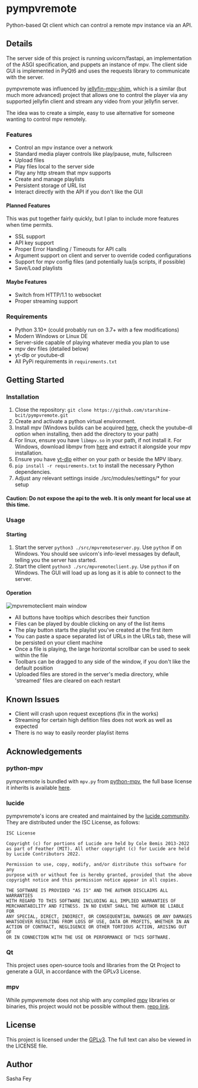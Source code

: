 # pympvremote

Python-based Qt client which can control a remote mpv instance via an API.

## Details

The server side of this project is running uvicorn/fastapi, an implementation of the ASGI specification, and puppets an instance of mpv. The client side GUI is implemented in PyQt6 and uses the requests library to communicate with the server.

pympvremote was influenced by [jellyfin-mpv-shim](https://github.com/jellyfin/jellyfin-mpv-shim), which is a similar (but much more advanced) project that allows one to control the player via any supported jellyfin client and stream any video from your jellyfin server. 

The idea was to create a simple, easy to use alternative for someone wanting to control mpv remotely.

### Features

- Control an mpv instance over a network
- Standard media player controls like play/pause, mute, fullscreen
- Upload files
- Play files local to the server side
- Play any http stream that mpv supports
- Create and manage playlists
- Persistent storage of URL list
- Interact directly with the API if you don't like the GUI

#### Planned Features

This was put together fairly quickly, but I plan to include more features when time permits.

- SSL support
- API key support
- Proper Error Handling / Timeouts for API calls
- Argument support on client and server to override coded configurations
- Support for mpv config files (and potentially lua/js scripts, if possible)
- Save/Load playlists

#### Maybe Features

- Switch from HTTP/1.1 to websocket
- Proper streaming support

### Requirements

- Python 3.10+ (could probably run on 3.7+ with a few modifications)
- Modern Windows or Linux DE
- Server-side capable of playing whatever media you plan to use
- mpv dev files (detailed below)
- yt-dlp or youtube-dl
- All PyPi requirements in `requirements.txt`

## Getting Started

### Installation

1. Close the repository: `git clone https://github.com/starshine-bcit/pympvremote.git`
2. Create and activate a python virtual environment.
3. Install mpv (Windows builds can be acquired [here](https://sourceforge.net/projects/mpv-player-windows/files/64bit-v3/), check the youtube-dl option when installing, then add the directory to your path)
4. For linux, ensure you have `libmpv.so` in your path, if not install it. For Windows, download libmpv from [here](https://sourceforge.net/projects/mpv-player-windows/files/libmpv/) and extract it alongside your mpv installation.
5. Ensure you have [yt-dlp](https://github.com/yt-dlp/yt-dlp) either on your path or beside the MPV libary.
6. `pip install -r requirements.txt` to install the necessary Python dependencies.
7. Adjust any relevant settings inside ./src/modules/settings/* for your setup

#### Caution: Do not expose the api to the web. It is only meant for local use at this time.

### Usage

#### Starting

1. Start the server `python3 ./src/mpvremoteserver.py`. Use `python` if on Windows. You should see uvicorn's info-level messages by default, telling you the server has started.
2. Start the client `python3 ./src/mpvremoteclient.py`. Use `python` if on Windows. The GUI will load up as long as it is able to connect to the server.

#### Operation

![mpvremoteclient main window](https://i.ibb.co/yYt2ky6/mpvclient-main.png)

- All buttons have tooltips which describes their function
- Files can be played by double clicking on any of the list items
- The play button starts the playlist you've created at the first item
- You can paste a space separated list of URLs in the URLs tab, these will be persisted on your client machine
- Once a file is playing, the large horizontal scrollbar can be used to seek within the file
- Toolbars can be dragged to any side of the window, if you don't like the  default position
- Uploaded files are stored in the server's media directory, while 'streamed' files are cleared on each restart

## Known Issues

- Client will crash upon request exceptions (fix in the works)
- Streaming for certain high defition files does not work as well as expected
- There is no way to easily reorder playlist items

## Acknowledgements

### python-mpv

pympvremote is bundled with `mpv.py` from [python-mpv](https://github.com/jaseg/python-mpv), the full base license it inherits is available [here](https://github.com/mpv-player/mpv/blob/master/Copyright).

### lucide

pympvremote's icons are created and maintained by the [lucide community](https://github.com/lucide-icons/lucide).  
They are distributed under the ISC License, as follows:
```
ISC License

Copyright (c) for portions of Lucide are held by Cole Bemis 2013-2022 as part of Feather (MIT). All other copyright (c) for Lucide are held by Lucide Contributors 2022.

Permission to use, copy, modify, and/or distribute this software for any
purpose with or without fee is hereby granted, provided that the above
copyright notice and this permission notice appear in all copies.

THE SOFTWARE IS PROVIDED "AS IS" AND THE AUTHOR DISCLAIMS ALL WARRANTIES
WITH REGARD TO THIS SOFTWARE INCLUDING ALL IMPLIED WARRANTIES OF
MERCHANTABILITY AND FITNESS. IN NO EVENT SHALL THE AUTHOR BE LIABLE FOR
ANY SPECIAL, DIRECT, INDIRECT, OR CONSEQUENTIAL DAMAGES OR ANY DAMAGES
WHATSOEVER RESULTING FROM LOSS OF USE, DATA OR PROFITS, WHETHER IN AN
ACTION OF CONTRACT, NEGLIGENCE OR OTHER TORTIOUS ACTION, ARISING OUT OF
OR IN CONNECTION WITH THE USE OR PERFORMANCE OF THIS SOFTWARE.
```

### Qt

This project uses open-source tools and libraries from the Qt Project to generate a GUI, in accordance with the GPLv3 License.

### mpv

While pympvremote does not ship with any compiled [mpv](https://mpv.io/) libraries or binaries, this project would not be possible without them. [repo link](https://github.com/mpv-player/mpv/).

## License

This project is licensed under the [GPLv3](https://www.gnu.org/licenses/gpl-3.0.txt). The full text can also be viewed in the LICENSE file.

## Author

Sasha Fey